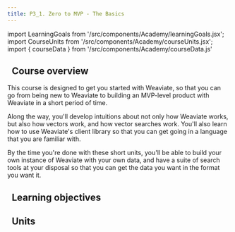 ```yaml
---
title: P3_1. Zero to MVP - The Basics
---
```


import LearningGoals from '/src/components/Academy/learningGoals.jsx';
import CourseUnits from '/src/components/Academy/courseUnits.jsx';
import { courseData } from '/src/components/Academy/courseData.js'

## <i class="fa-solid fa-chalkboard-user"></i>&nbsp;&nbsp;Course overview

This course is designed to get you started with Weaviate, so that you can go from being new to Weaviate to building an MVP-level product with Weaviate in a short period of time.

Along the way, you'll develop intuitions about not only how Weaviate works, but also how vectors work, and how vector searches work. You'll also learn how to use Weaviate's client library so that you can get going in a language that you are familiar with.

By the time you're done with these short units, you'll be able to build your own instance of Weaviate with your own data, and have a suite of search tools at your disposal so that you can get the data you want in the format you want it.

## <i class="fa-solid fa-chalkboard-user"></i>&nbsp;&nbsp;Learning objectives

<LearningGoals courseName="zero_to_mvp"/>

## <i class="fa-solid fa-book-open-reader"></i>&nbsp;&nbsp;Units

<CourseUnits courseData={courseData} courseName="zero_to_mvp" />
